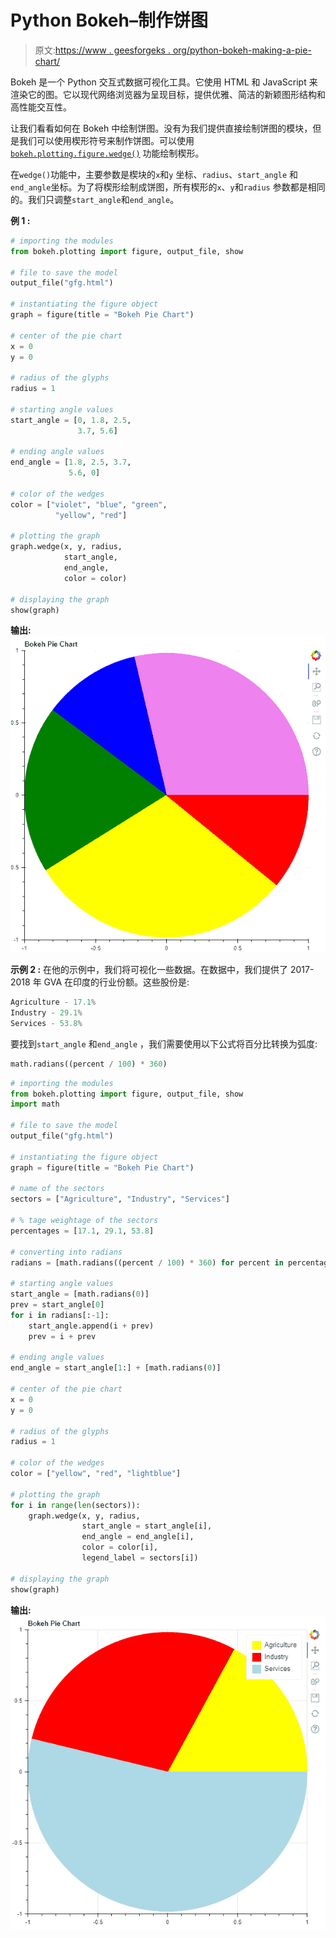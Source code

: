 # Python Bokeh–制作饼图

> 原文:[https://www . geesforgeks . org/python-bokeh-making-a-pie-chart/](https://www.geeksforgeeks.org/python-bokeh-making-a-pie-chart/)

Bokeh 是一个 Python 交互式数据可视化工具。它使用 HTML 和 JavaScript 来渲染它的图。它以现代网络浏览器为呈现目标，提供优雅、简洁的新颖图形结构和高性能交互性。

让我们看看如何在 Bokeh 中绘制饼图。没有为我们提供直接绘制饼图的模块，但是我们可以使用楔形符号来制作饼图。可以使用 [`bokeh.plotting.figure.wedge()`](https://www.geeksforgeeks.org/python-bokeh-plotting-wedges-on-a-graph/) 功能绘制楔形。

在`wedge()`功能中，主要参数是楔块的`x`和`y` 坐标、`radius`、`start_angle` 和`end_angle`坐标。为了将楔形绘制成饼图，所有楔形的`x`、`y`和`radius` 参数都是相同的。我们只调整`start_angle`和`end_angle`。

**例 1 :**

```py
# importing the modules
from bokeh.plotting import figure, output_file, show

# file to save the model 
output_file("gfg.html") 

# instantiating the figure object 
graph = figure(title = "Bokeh Pie Chart") 

# center of the pie chart
x = 0
y = 0

# radius of the glyphs
radius = 1

# starting angle values
start_angle = [0, 1.8, 2.5,
               3.7, 5.6]

# ending angle values
end_angle = [1.8, 2.5, 3.7,
             5.6, 0]

# color of the wedges
color = ["violet", "blue", "green",
          "yellow", "red"]

# plotting the graph
graph.wedge(x, y, radius,
            start_angle,
            end_angle,
            color = color)

# displaying the graph
show(graph)
```

**输出:**
![](img/360d1befcd47af04a4a3000a0e4a098a.png)

**示例 2 :** 在他的示例中，我们将可视化一些数据。在数据中，我们提供了 2017-2018 年 GVA 在印度的行业份额。这些股份是:

```py
Agriculture - 17.1%
Industry - 29.1%
Services - 53.8%

```

要找到`start_angle` 和`end_angle` ，我们需要使用以下公式将百分比转换为弧度:

```py
math.radians((percent / 100) * 360)
```

```py
# importing the modules
from bokeh.plotting import figure, output_file, show
import math

# file to save the model 
output_file("gfg.html") 

# instantiating the figure object 
graph = figure(title = "Bokeh Pie Chart") 

# name of the sectors
sectors = ["Agriculture", "Industry", "Services"]

# % tage weightage of the sectors
percentages = [17.1, 29.1, 53.8]

# converting into radians
radians = [math.radians((percent / 100) * 360) for percent in percentages]

# starting angle values
start_angle = [math.radians(0)]
prev = start_angle[0]
for i in radians[:-1]:
    start_angle.append(i + prev)
    prev = i + prev

# ending angle values
end_angle = start_angle[1:] + [math.radians(0)]

# center of the pie chart
x = 0
y = 0

# radius of the glyphs
radius = 1

# color of the wedges
color = ["yellow", "red", "lightblue"]

# plotting the graph
for i in range(len(sectors)):
    graph.wedge(x, y, radius,
                start_angle = start_angle[i],
                end_angle = end_angle[i],
                color = color[i],
                legend_label = sectors[i])

# displaying the graph
show(graph)
```

**输出:**
![](img/d9c1b311b39d94ebddcd7496fea2330c.png)